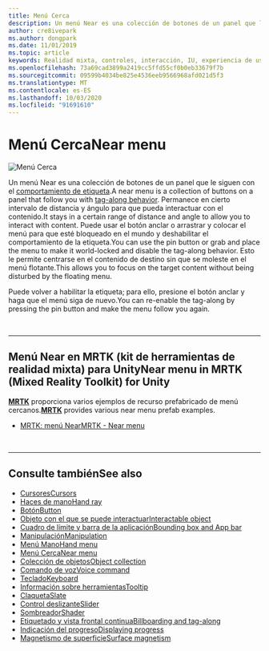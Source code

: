 ```yaml
---
title: Menú Cerca
description: Un menú Near es una colección de botones de un panel que le siguen con el comportamiento de etiqueta.
author: cre8ivepark
ms.author: dongpark
ms.date: 11/01/2019
ms.topic: article
keywords: Realidad mixta, controles, interacción, IU, experiencia de usuario
ms.openlocfilehash: 73a69cad3899a2419cc5ffd55cf0b0eb33679f7b
ms.sourcegitcommit: 09599b4034be825e4536eeb9566968afd021d5f3
ms.translationtype: MT
ms.contentlocale: es-ES
ms.lasthandoff: 10/03/2020
ms.locfileid: "91691610"
---
```

# <a name="near-menu"></a><span data-ttu-id="10e09-104">Menú Cerca</span><span class="sxs-lookup"><span data-stu-id="10e09-104">Near menu</span></span>

![Menú Cerca](images/UX_Hero_NearMenu.jpg)

<span data-ttu-id="10e09-106">Un menú Near es una colección de botones de un panel que le siguen con el [comportamiento de etiqueta](billboarding-and-tag-along.md#what-is-a-tag-along).</span><span class="sxs-lookup"><span data-stu-id="10e09-106">A near menu is a collection of buttons on a panel that follow you with [tag-along behavior](billboarding-and-tag-along.md#what-is-a-tag-along).</span></span> <span data-ttu-id="10e09-107">Permanece en cierto intervalo de distancia y ángulo para que pueda interactuar con el contenido.</span><span class="sxs-lookup"><span data-stu-id="10e09-107">It stays in a certain range of distance and angle to allow you to interact with content.</span></span> <span data-ttu-id="10e09-108">Puede usar el botón anclar o arrastrar y colocar el menú para que esté bloqueado en el mundo y deshabilitar el comportamiento de la etiqueta.</span><span class="sxs-lookup"><span data-stu-id="10e09-108">You can use the pin button or grab and place the menu to make it world-locked and disable the tag-along behavior.</span></span> <span data-ttu-id="10e09-109">Esto le permite centrarse en el contenido de destino sin que se moleste en el menú flotante.</span><span class="sxs-lookup"><span data-stu-id="10e09-109">This allows you to focus on the target content without being disturbed by the floating menu.</span></span>

<span data-ttu-id="10e09-110">Puede volver a habilitar la etiqueta; para ello, presione el botón anclar y haga que el menú siga de nuevo.</span><span class="sxs-lookup"><span data-stu-id="10e09-110">You can re-enable the tag-along by pressing the pin button and make the menu follow you again.</span></span>

<br>

---

## <a name="near-menu-in-mrtk-mixed-reality-toolkit-for-unity"></a><span data-ttu-id="10e09-111">Menú Near en MRTK (kit de herramientas de realidad mixta) para Unity</span><span class="sxs-lookup"><span data-stu-id="10e09-111">Near menu in MRTK (Mixed Reality Toolkit) for Unity</span></span>
<span data-ttu-id="10e09-112">**[MRTK](https://github.com/Microsoft/MixedRealityToolkit-Unity)** proporciona varios ejemplos de recurso prefabricado de menú cercanos.</span><span class="sxs-lookup"><span data-stu-id="10e09-112">**[MRTK](https://github.com/Microsoft/MixedRealityToolkit-Unity)** provides various near menu prefab examples.</span></span>

* [<span data-ttu-id="10e09-113">MRTK: menú Near</span><span class="sxs-lookup"><span data-stu-id="10e09-113">MRTK - Near menu</span></span>](https://microsoft.github.io/MixedRealityToolkit-Unity/Documentation/README_NearMenu.html)


<br>

---


## <a name="see-also"></a><span data-ttu-id="10e09-114">Consulte también</span><span class="sxs-lookup"><span data-stu-id="10e09-114">See also</span></span>

* [<span data-ttu-id="10e09-115">Cursores</span><span class="sxs-lookup"><span data-stu-id="10e09-115">Cursors</span></span>](cursors.md)
* [<span data-ttu-id="10e09-116">Haces de mano</span><span class="sxs-lookup"><span data-stu-id="10e09-116">Hand ray</span></span>](point-and-commit.md)
* [<span data-ttu-id="10e09-117">Botón</span><span class="sxs-lookup"><span data-stu-id="10e09-117">Button</span></span>](button.md)
* [<span data-ttu-id="10e09-118">Objeto con el que se puede interactuar</span><span class="sxs-lookup"><span data-stu-id="10e09-118">Interactable object</span></span>](interactable-object.md)
* [<span data-ttu-id="10e09-119">Cuadro de límite y barra de la aplicación</span><span class="sxs-lookup"><span data-stu-id="10e09-119">Bounding box and App bar</span></span>](app-bar-and-bounding-box.md)
* [<span data-ttu-id="10e09-120">Manipulación</span><span class="sxs-lookup"><span data-stu-id="10e09-120">Manipulation</span></span>](direct-manipulation.md)
* [<span data-ttu-id="10e09-121">Menú Mano</span><span class="sxs-lookup"><span data-stu-id="10e09-121">Hand menu</span></span>](hand-menu.md)
* [<span data-ttu-id="10e09-122">Menú Cerca</span><span class="sxs-lookup"><span data-stu-id="10e09-122">Near menu</span></span>](near-menu.md)
* [<span data-ttu-id="10e09-123">Colección de objetos</span><span class="sxs-lookup"><span data-stu-id="10e09-123">Object collection</span></span>](object-collection.md)
* [<span data-ttu-id="10e09-124">Comando de voz</span><span class="sxs-lookup"><span data-stu-id="10e09-124">Voice command</span></span>](voice-input.md)
* [<span data-ttu-id="10e09-125">Teclado</span><span class="sxs-lookup"><span data-stu-id="10e09-125">Keyboard</span></span>](keyboard.md)
* [<span data-ttu-id="10e09-126">Información sobre herramientas</span><span class="sxs-lookup"><span data-stu-id="10e09-126">Tooltip</span></span>](tooltip.md)
* [<span data-ttu-id="10e09-127">Claqueta</span><span class="sxs-lookup"><span data-stu-id="10e09-127">Slate</span></span>](slate.md)
* [<span data-ttu-id="10e09-128">Control deslizante</span><span class="sxs-lookup"><span data-stu-id="10e09-128">Slider</span></span>](slider.md)
* [<span data-ttu-id="10e09-129">Sombreador</span><span class="sxs-lookup"><span data-stu-id="10e09-129">Shader</span></span>](shader.md)
* [<span data-ttu-id="10e09-130">Etiquetado y vista frontal continua</span><span class="sxs-lookup"><span data-stu-id="10e09-130">Billboarding and tag-along</span></span>](billboarding-and-tag-along.md)
* [<span data-ttu-id="10e09-131">Indicación del progreso</span><span class="sxs-lookup"><span data-stu-id="10e09-131">Displaying progress</span></span>](progress.md)
* [<span data-ttu-id="10e09-132">Magnetismo de superficie</span><span class="sxs-lookup"><span data-stu-id="10e09-132">Surface magnetism</span></span>](surface-magnetism.md)
